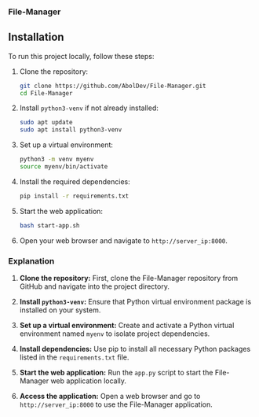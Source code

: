 ### File-Manager

## Installation

To run this project locally, follow these steps:

1. Clone the repository:
   ```bash
   git clone https://github.com/AbolDev/File-Manager.git
   cd File-Manager
   ```

2. Install `python3-venv` if not already installed:
   ```bash
   sudo apt update
   sudo apt install python3-venv
   ```

3. Set up a virtual environment:
   ```bash
   python3 -m venv myenv
   source myenv/bin/activate
   ```

4. Install the required dependencies:
   ```bash
   pip install -r requirements.txt
   ```

5. Start the web application:
   ```bash
   bash start-app.sh
   ```

6. Open your web browser and navigate to `http://server_ip:8000`.

### Explanation

1. **Clone the repository:** First, clone the File-Manager repository from GitHub and navigate into the project directory.

2. **Install `python3-venv`:** Ensure that Python virtual environment package is installed on your system.

3. **Set up a virtual environment:** Create and activate a Python virtual environment named `myenv` to isolate project dependencies.

4. **Install dependencies:** Use pip to install all necessary Python packages listed in the `requirements.txt` file.

5. **Start the web application:** Run the `app.py` script to start the File-Manager web application locally.

6. **Access the application:** Open a web browser and go to `http://server_ip:8000` to use the File-Manager application.
